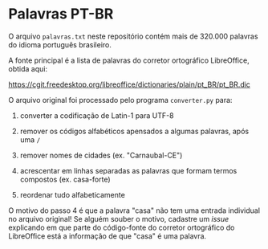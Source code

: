 # Palavras PT-BR

O arquivo `palavras.txt` neste repositório contém mais de 320.000 palavras do idioma português brasileiro.

A fonte principal é a lista de palavras do corretor ortográfico LibreOffice, obtida aqui:

https://cgit.freedesktop.org/libreoffice/dictionaries/plain/pt_BR/pt_BR.dic

O arquivo original foi processado pelo programa `converter.py` para:

1. converter a codificação de Latin-1 para UTF-8

2. remover os códigos alfabéticos apensados a algumas palavras, após uma `/`

3. remover nomes de cidades (ex. "Carnaubal-CE")

4. acrescentar em linhas separadas as palavras que formam termos compostos (ex. casa-forte)

5. reordenar tudo alfabeticamente

O motivo do passo 4 é que a palavra "casa" não tem uma entrada individual no arquivo original! Se alguém souber o motivo, cadastre um *issue* explicando em que parte do código-fonte do corretor ortográfico do LibreOffice está a informação de que "casa" é uma palavra.